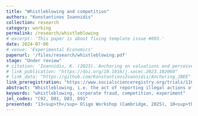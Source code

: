 ```yaml
---
title: "Whistleblowing and competition"
authors: "Konstantinos Ioannidis"
collection: research
category: working
permalink: /research/whistleblowing
# excerpt: 'This paper is about fixing template issue #693.'
date: 2024-07-06
# venue: 'Experimental Economics'
paperurl: '/files/research/whistleblowing.pdf'
stage: "Under review"
# citation: 'Ioannidis, K. (2023). Anchoring on valuations and perceived informativeness. <i>Journal of Behavioral and Experimental Economics</i>. 106(102060).'
# link_publication: "https://doi.org/10.1016/j.socec.2023.102060"
# link_data: "https://github.com/KonstantinosIoannidis/Anchoring_JBEE"
link_preregistration: "https://www.socialscienceregistry.org/trials/11051"
abstract: "Whistleblowing, i.e. the act of reporting illegal actions of an organisation by an employee, is an important tool to uncover corporate fraud. Previous experimental literature studied firms independently of each other. We hypothesise that competition between firms for market revenue may decrease whistleblowing. In an experiment, we use treatments with and without competition and find an insignificant reduction of whistleblowing under competition. We also investigate rationalisations used by participants to justify not blowing the whistle. We find that denial of responsibility plays an important role, and is slightly more strongly used under competition."
keywords: "whistleblowing, corporate fraud, competition, experiment"
jel_codes: "C92, D01, D83, D91"
presented: "13<sup>th</sup> Oligo Workshop (Cambridge, 2025), 10<sup>th</sup> Annual Conference on ``Contests: Theory and Evidence'' (Reading, 2024), 3<sup>rd</sup> BUE-EBEL International Conference in Behavioural and Experimental Economics (Cairo, 2023), Economic Science Association World Meeting (Lyon, 2023)"
---
```

